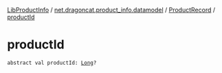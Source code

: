 [LibProductInfo](../../index.md) / [net.dragoncat.product_info.datamodel](../index.md) / [ProductRecord](index.md) / [productId](./product-id.md)

# productId

`abstract val productId: `[`Long`](https://kotlinlang.org/api/latest/jvm/stdlib/kotlin/-long/index.html)`?`